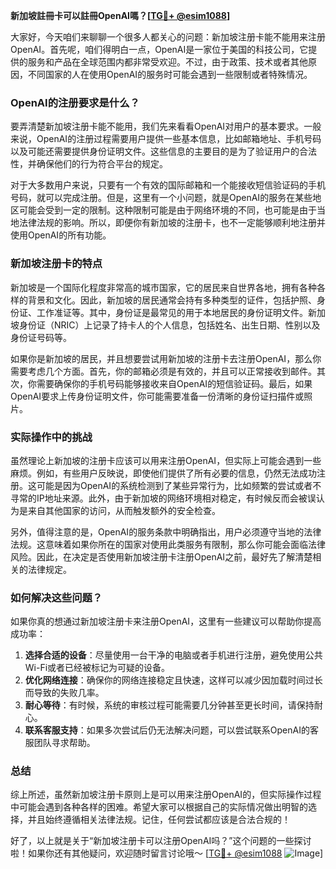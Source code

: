 **新加坡註冊卡可以註冊OpenAI嗎？[[TG💪+ @esim1088](https://t.me/s/esim1088)]**

大家好，今天咱们来聊聊一个很多人都关心的问题：新加坡注册卡能不能用来注册OpenAI。首先呢，咱们得明白一点，OpenAI是一家位于美国的科技公司，它提供的服务和产品在全球范围内都非常受欢迎。不过，由于政策、技术或者其他原因，不同国家的人在使用OpenAI的服务时可能会遇到一些限制或者特殊情况。

### OpenAI的注册要求是什么？

要弄清楚新加坡注册卡能不能用，我们先来看看OpenAI对用户的基本要求。一般来说，OpenAI的注册过程需要用户提供一些基本信息，比如邮箱地址、手机号码以及可能还需要提供身份证明文件。这些信息的主要目的是为了验证用户的合法性，并确保他们的行为符合平台的规定。

对于大多数用户来说，只要有一个有效的国际邮箱和一个能接收短信验证码的手机号码，就可以完成注册。但是，这里有一个小问题，就是OpenAI的服务在某些地区可能会受到一定的限制。这种限制可能是由于网络环境的不同，也可能是由于当地法律法规的影响。所以，即便你有新加坡的注册卡，也不一定能够顺利地注册并使用OpenAI的所有功能。

### 新加坡注册卡的特点

新加坡是一个国际化程度非常高的城市国家，它的居民来自世界各地，拥有各种各样的背景和文化。因此，新加坡的居民通常会持有多种类型的证件，包括护照、身份证、工作准证等。其中，身份证是最常见的用于本地居民的身份证明文件。新加坡身份证（NRIC）上记录了持卡人的个人信息，包括姓名、出生日期、性别以及身份证号码等。

如果你是新加坡的居民，并且想要尝试用新加坡的注册卡去注册OpenAI，那么你需要考虑几个方面。首先，你的邮箱必须是有效的，并且可以正常接收到邮件。其次，你需要确保你的手机号码能够接收来自OpenAI的短信验证码。最后，如果OpenAI要求上传身份证明文件，你可能需要准备一份清晰的身份证扫描件或照片。

### 实际操作中的挑战

虽然理论上新加坡的注册卡应该可以用来注册OpenAI，但实际上可能会遇到一些麻烦。例如，有些用户反映说，即使他们提供了所有必要的信息，仍然无法成功注册。这可能是因为OpenAI的系统检测到了某些异常行为，比如频繁的尝试或者不寻常的IP地址来源。此外，由于新加坡的网络环境相对稳定，有时候反而会被误认为是来自其他国家的访问，从而触发额外的安全检查。

另外，值得注意的是，OpenAI的服务条款中明确指出，用户必须遵守当地的法律法规。这意味着如果你所在的国家对使用此类服务有限制，那么你可能会面临法律风险。因此，在决定是否使用新加坡注册卡注册OpenAI之前，最好先了解清楚相关的法律规定。

### 如何解决这些问题？

如果你真的想通过新加坡注册卡来注册OpenAI，这里有一些建议可以帮助你提高成功率：

1. **选择合适的设备**：尽量使用一台干净的电脑或者手机进行注册，避免使用公共Wi-Fi或者已经被标记为可疑的设备。
2. **优化网络连接**：确保你的网络连接稳定且快速，这样可以减少因加载时间过长而导致的失败几率。
3. **耐心等待**：有时候，系统的审核过程可能需要几分钟甚至更长时间，请保持耐心。
4. **联系客服支持**：如果多次尝试后仍无法解决问题，可以尝试联系OpenAI的客服团队寻求帮助。

### 总结

综上所述，虽然新加坡注册卡原则上是可以用来注册OpenAI的，但实际操作过程中可能会遇到各种各样的困难。希望大家可以根据自己的实际情况做出明智的选择，并且始终遵循相关法律法规。记住，任何尝试都应该是合法合规的！

好了，以上就是关于“新加坡注册卡可以注册OpenAI吗？”这个问题的一些探讨啦！如果你还有其他疑问，欢迎随时留言讨论哦～ [[TG💪+ @esim1088](https://t.me/s/esim1088) ![Image](https://i.postimg.cc/4NQfJmqS/Snipaste-2025-05-13-00-14-12.png)]